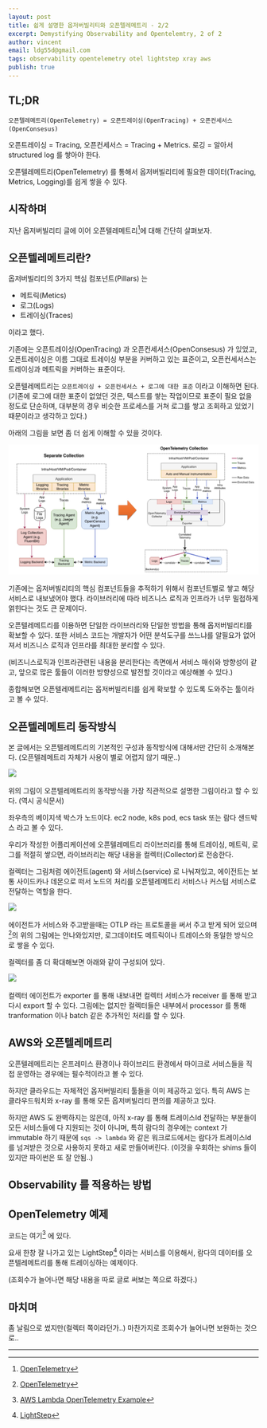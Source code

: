 ```yaml
---
layout: post
title: 쉽게 설명한 옵저버빌리티와 오픈텔레메트리 - 2/2
excerpt: Demystifying Observability and Opentelemtry, 2 of 2
author: vincent
email: ldg55d@gmail.com
tags: observability opentelemetry otel lightstep xray aws
publish: true
---
```


## TL;DR

`오픈텔레메트리(OpenTelemetry) = 오픈트레이싱(OpenTracing) + 오픈컨세서스(OpenConsesus)`

오픈트레이싱 = Tracing, 오픈컨세서스 = Tracing + Metrics. 로깅 = 알아서 structured log 를 쌓아야 한다.

오픈텔레메트리(OpenTelemetry) 를 통해서 옵저버빌리티에 필요한 데이터(Tracing, Metrics, Logging)를 쉽게 쌓을 수 있다.

## 시작하며

지난 옵저버빌리티 글에 이어 오픈텔레메트리[^1]에 대해 간단히 살펴보자. 

## 오픈텔레메트리란?

옵저버빌리티의 3가지 핵심 컴포넌트(Pillars) 는 

- 메트릭(Metics)
- 로그(Logs)
- 트레이싱(Traces)

이라고 했다.

기존에는 오픈트레이싱(OpenTracing) 과 오픈컨세서스(OpenConsesus) 가 있었고, 오픈트레이싱은 이름 그대로 트레이싱 부분을 커버하고 있는 표준이고, 오픈컨세서스는 트레이싱과 메트릭을 커버하는 표준이다.

오픈텔레메트리는 `오픈트레이싱 + 오픈컨세서스 + 로그에 대한 표준` 이라고 이해하면 된다. (기존에 로그에 대한 표준이 없었던 것은, 텍스트를 쌓는 작업이므로 표준이 필요 없을 정도로 단순하며, 대부분의 경우 비슷한 프로세스를 거쳐 로그를 쌓고 조회하고 있었기 때문이라고 생각하고 있다.)

아래의 그림을 보면 좀 더 쉽게 이해할 수 있을 것이다.

<img src="/assets/img/2021/1213/otel-before.png" />

기존에는 옵저버빌리티의 핵심 컴포넌트들을 추적하기 위해서 컴포넌트별로 쌓고 해당 서비스로 내보냈어야 했다. 라이브러리에 따라 비즈니스 로직과 인프라가 너무 밀접하게 얽힌다는 것도 큰 문제이다.

오픈텔레메트리를 이용하면 단일한 라이브러리와 단일한 방법을 통해 옵저버빌리티를 확보할 수 있다. 또한 서비스 코드는 개발자가 어떤 분석도구를 쓰느냐를 알필요가 없어져서 비즈니스 로직과 인프라를 최대한 분리할 수 있다.

(비즈니스로직과 인프라관련된 내용을 분리한다는 측면에서 서비스 매쉬와 방향성이 같고, 앞으로 많은 툴들이 이러한 방향성으로 발전할 것이라고 예상해볼 수 있다.)

종합해보면 오픈텔레메트리는 옵저버빌리티를 쉽게 확보할 수 있도록 도와주는 툴이라고 볼 수 있다.

## 오픈텔레메트리 동작방식

본 글에서는 오픈텔레메트리의 기본적인 구성과 동작방식에 대해서만 간단히 소개해본다. (오픈텔레메트리 자체가 사용이 별로 어렵지 않기 때문..)

<img src="https://raw.github.com/open-telemetry/opentelemetry.io/main/iconography/Reference_Architecture.svg" />

위의 그림이 오픈텔레메트리의 동작방식을 가장 직관적으로 설명한 그림이라고 할 수 있다. (역시 공식문서)

좌우측의 베이지색 박스가 노드이다. ec2 node, k8s pod, ecs task 또는 람다 샌드박스 라고 볼 수 있다.

우리가 작성한 어플리케이션에 오픈텔레메트리 라이브러리를 통해 트레이싱, 메트릭, 로그를 적절히 쌓으면, 라이브러리는 해당 내용을 컬렉터(Collector)로 전송한다.

컬렉터는 그림처럼 에이전트(agent) 와 서비스(service) 로 나눠져있고, 에이전트는 보통 사이드카나 데몬으로 떠서 노드의 처리를 오픈텔레메트리 서비스나 커스텀 서비스로 전달하는 역할을 한다.

<img src="https://images.ctfassets.net/8057oncvx5dp/1bE0ZiTDAhmp75SJTKP3cA/7d99ef9fa1f8a243e7582e3afb3bf020/diagram.png" />

에이전트가 서비스와 주고받을때는 OTLP 라는 프로토콜을 써서 주고 받게 되어 있으며 [^1]의 위의 그림에는 안나와있지만, 로그데이터도 메트릭이나 트레이스와 동일한 방식으로 쌓을 수 있다.

컬렉터를 좀 더 확대해보면 아래와 같이 구성되어 있다.

<img src="https://aws1.discourse-cdn.com/elastic/original/3X/6/1/61b274a7d1392f1a928c43c063140a4e5c736803.png" />

컬렉터 에이전트가 exporter 를 통해 내보내면 컬렉터 서비스가 receiver 를 통해 받고 다시 export 할 수 있다. 그림에는 없지만 컬렉터들은 내부에서 processor 를 통해 tranformation 이나 batch 같은 추가적인 처리를 할 수 있다.

## AWS와 오픈텔레메트리

오픈텔레메트리는 온프레미스 환경이나 하이브리드 환경에서 마이크로 서비스들을 직접 운영하는 경우에는 필수적이라고 볼 수 있다.

하지만 클라우드는 자체적인 옵저버빌리티 툴들을 이미 제공하고 있다. 특히 AWS 는 클라우드워치와 x-ray 를 통해 모든 옵저버빌리티 편의를 제공하고 있다.

하지만 AWS 도 완벽하지는 않은데, 아직 x-ray 를 통해 트레이스Id 전달하는 부분들이 모든 서비스들에 다 지원되는 것이 아니며, 특히 람다의 경우에는 context 가 immutable 하기 때문에 `sqs -> lambda` 와 같은 워크로드에서는 람다가 트레이스Id 를 넘겨받은 것으로 사용하지 못하고 새로 만들어버린다. (이것을 우회하는 shims 들이 있지만 파이썬은 또 잘 안됨..)

## Observability 를 적용하는 방법

## OpenTelemetry 예제

코드는 여기[^2] 에 있다.

요새 한창 잘 나가고 있는 LightStep[^3] 이라는 서비스를 이용해서, 람다의 데이터를 오픈텔레메트리를 통해 트레이싱하는 예제이다.
 
(조회수가 늘어나면 해당 내용을 따로 글로 써보는 쪽으로 하겠다.)

## 마치며

좀 날림으로 썼지만(컬렉터 쪽이라던가..) 마찬가지로 조회수가 늘어나면 보완하는 것으로..

----

[^1]: [OpenTelemetry](https://opentelemetry.io)
[^2]: [AWS Lambda OpenTelemetry Example](https://github.com/haandol/aws-lambda-otel-example)
[^3]: [LightStep](https://lightstep.com/)